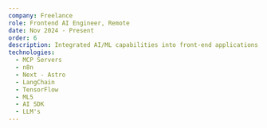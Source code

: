 ```yaml
---
company: Freelance
role: Frontend AI Engineer, Remote
date: Nov 2024 - Present
order: 6
description: Integrated AI/ML capabilities into front-end applications, collaborating with AI engineers and designers to optimize interfaces, automate processes, and reduce operational costs.
technologies:
  - MCP Servers
  - n8n
  - Next - Astro
  - LangChain
  - TensorFlow
  - ML5
  - AI SDK
  - LLM's
---
```

